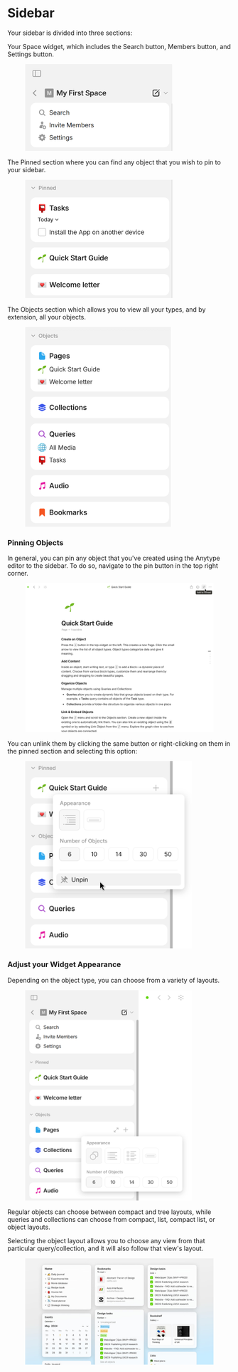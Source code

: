 # Sidebar

Your sidebar is divided into three sections:

Your Space widget, which includes the Search button, Members button, and Settings button.

<figure><img src="../.gitbook/assets/image (240).png" alt="" width="331"><figcaption></figcaption></figure>

The Pinned section where you can find any object that you wish to pin to your sidebar.

<figure><img src="../.gitbook/assets/image (241).png" alt="" width="331"><figcaption></figcaption></figure>

The Objects section which allows you to view all your types, and by extension, all your objects.

<figure><img src="../.gitbook/assets/image (242).png" alt="" width="328"><figcaption></figcaption></figure>

### Pinning Objects

In general, you can pin any object that you've created using the Anytype editor to the sidebar. To do so, navigate to the pin button in the top right corner.

<figure><img src="../.gitbook/assets/image (245).png" alt=""><figcaption></figcaption></figure>

You can unlink them by clicking the same button or right-clicking on them in the pinned section and selecting this option:

<figure><img src="../.gitbook/assets/image (247).png" alt="" width="375"><figcaption></figcaption></figure>

### Adjust your Widget Appearance

Depending on the object type, you can choose from a variety of layouts.

<figure><img src="../.gitbook/assets/image (37).png" alt="" width="375"><figcaption></figcaption></figure>

Regular objects can choose between compact and tree layouts, while queries and collections can choose from compact, list, compact list, or object layouts.

Selecting the object layout allows you to choose any view from that particular query/collection, and it will also follow that view's layout.

<figure><img src="../.gitbook/assets/e470b74a31cba9b89fb8f3f4adeadb22149b3a92.jpeg" alt="" width="563"><figcaption></figcaption></figure>
